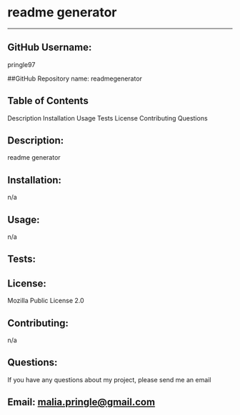 

  # readme generator
-------------------------------
## GitHub Username:
pringle97

##GitHub Repository name: 
readmegenerator

## Table of Contents
  Description
  Installation
  Usage
  Tests
  License
  Contributing
  Questions

##  Description: 
readme generator
  
##  Installation: 
n/a

##  Usage: 
n/a

##  Tests: 


##  License: 
Mozilla Public License 2.0

##  Contributing: 
n/a

##  Questions: 
If you have any questions about my project, please send me an email

##  Email: malia.pringle@gmail.com

